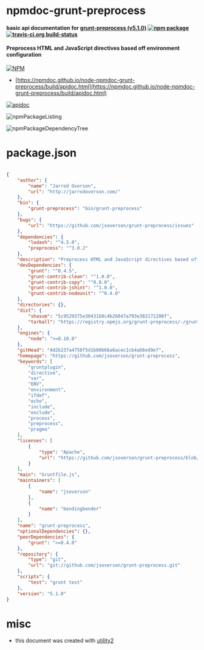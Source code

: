 # npmdoc-grunt-preprocess

#### basic api documentation for  [grunt-preprocess (v5.1.0)](https://github.com/jsoverson/grunt-preprocess)  [![npm package](https://img.shields.io/npm/v/npmdoc-grunt-preprocess.svg?style=flat-square)](https://www.npmjs.org/package/npmdoc-grunt-preprocess) [![travis-ci.org build-status](https://api.travis-ci.org/npmdoc/node-npmdoc-grunt-preprocess.svg)](https://travis-ci.org/npmdoc/node-npmdoc-grunt-preprocess)

#### Preprocess HTML and JavaScript directives based off environment configuration

[![NPM](https://nodei.co/npm/grunt-preprocess.png?downloads=true&downloadRank=true&stars=true)](https://www.npmjs.com/package/grunt-preprocess)

- [https://npmdoc.github.io/node-npmdoc-grunt-preprocess/build/apidoc.html](https://npmdoc.github.io/node-npmdoc-grunt-preprocess/build/apidoc.html)

[![apidoc](https://npmdoc.github.io/node-npmdoc-grunt-preprocess/build/screenCapture.buildCi.browser.%252Ftmp%252Fbuild%252Fapidoc.html.png)](https://npmdoc.github.io/node-npmdoc-grunt-preprocess/build/apidoc.html)

![npmPackageListing](https://npmdoc.github.io/node-npmdoc-grunt-preprocess/build/screenCapture.npmPackageListing.svg)

![npmPackageDependencyTree](https://npmdoc.github.io/node-npmdoc-grunt-preprocess/build/screenCapture.npmPackageDependencyTree.svg)



# package.json

```json

{
    "author": {
        "name": "Jarrod Overson",
        "url": "http://jarrodoverson.com/"
    },
    "bin": {
        "grunt-preprocess": "bin/grunt-preprocess"
    },
    "bugs": {
        "url": "https://github.com/jsoverson/grunt-preprocess/issues"
    },
    "dependencies": {
        "lodash": "^4.5.0",
        "preprocess": "^3.0.2"
    },
    "description": "Preprocess HTML and JavaScript directives based off environment configuration",
    "devDependencies": {
        "grunt": "^0.4.5",
        "grunt-contrib-clean": "^1.0.0",
        "grunt-contrib-copy": "^0.8.0",
        "grunt-contrib-jshint": "^1.0.0",
        "grunt-contrib-nodeunit": "^0.4.0"
    },
    "directories": {},
    "dist": {
        "shasum": "5c9529375e30431b0c4b26047a793e382172208f",
        "tarball": "https://registry.npmjs.org/grunt-preprocess/-/grunt-preprocess-5.1.0.tgz"
    },
    "engines": {
        "node": ">=0.10.0"
    },
    "gitHead": "4d2b237a4758f5d1b00b66a6acec1cb4a66ed9e7",
    "homepage": "https://github.com/jsoverson/grunt-preprocess",
    "keywords": [
        "gruntplugin",
        "directive",
        "var",
        "ENV",
        "environment",
        "ifdef",
        "echo",
        "include",
        "exclude",
        "process",
        "preprocess",
        "pragma"
    ],
    "licenses": [
        {
            "type": "Apache",
            "url": "https://github.com/jsoverson/grunt-preprocess/blob/master/LICENSE"
        }
    ],
    "main": "Gruntfile.js",
    "maintainers": [
        {
            "name": "jsoverson"
        },
        {
            "name": "bendingbender"
        }
    ],
    "name": "grunt-preprocess",
    "optionalDependencies": {},
    "peerDependencies": {
        "grunt": ">=0.4.0"
    },
    "repository": {
        "type": "git",
        "url": "git://github.com/jsoverson/grunt-preprocess.git"
    },
    "scripts": {
        "test": "grunt test"
    },
    "version": "5.1.0"
}
```



# misc
- this document was created with [utility2](https://github.com/kaizhu256/node-utility2)
